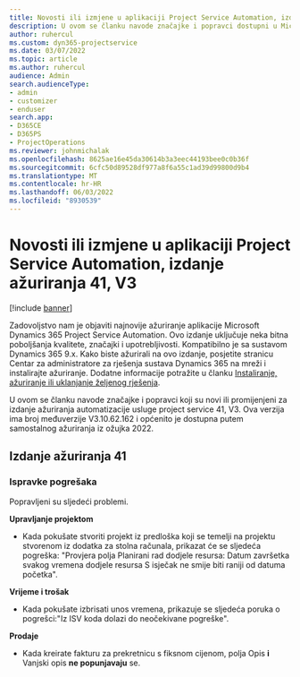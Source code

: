 ```yaml
---
title: Novosti ili izmjene u aplikaciji Project Service Automation, izdanje ažuriranja 41, V3
description: U ovom se članku navode značajke i popravci dostupni u Microsoft Dynamics 365 Project Service Automation ažuriranju izdanja 41, V3.
author: ruhercul
ms.custom: dyn365-projectservice
ms.date: 03/07/2022
ms.topic: article
ms.author: ruhercul
audience: Admin
search.audienceType:
- admin
- customizer
- enduser
search.app:
- D365CE
- D365PS
- ProjectOperations
ms.reviewer: johnmichalak
ms.openlocfilehash: 8625ae16e45da30614b3a3eec44193bee0c0b36f
ms.sourcegitcommit: 6cfc50d89528df977a8f6a55c1ad39d99800d9b4
ms.translationtype: MT
ms.contentlocale: hr-HR
ms.lasthandoff: 06/03/2022
ms.locfileid: "8930539"
---
```

# <a name="whats-new-or-changed-in-project-service-automation-update-release-41-v3"></a>Novosti ili izmjene u aplikaciji Project Service Automation, izdanje ažuriranja 41, V3

[!include [banner](../includes/psa-now-project-operations.md)]

Zadovoljstvo nam je objaviti najnovije ažuriranje aplikacije Microsoft Dynamics 365 Project Service Automation. Ovo izdanje uključuje neka bitna poboljšanja kvalitete, značajki i upotrebljivosti. Kompatibilno je sa sustavom Dynamics 365 9.x. Kako biste ažurirali na ovo izdanje, posjetite stranicu Centar za administratore za rješenja sustava Dynamics 365 na mreži i instalirajte ažuriranje. Dodatne informacije potražite u članku [Instaliranje, ažuriranje ili uklanjanje željenog rješenja](/power-platform/admin/install-remove-preferred-solution).

U ovom se članku navode značajke i popravci koji su novi ili promijenjeni za izdanje ažuriranja automatizacije usluge project service 41, V3. Ova verzija ima broj međuverzije V3.10.62.162 i općenito je dostupna putem samostalnog ažuriranja iz ožujka 2022.

## <a name="update-release-41"></a>Izdanje ažuriranja 41

### <a name="bug-fixes"></a>Ispravke pogrešaka

Popravljeni su sljedeći problemi.

**Upravljanje projektom**
- Kada pokušate stvoriti projekt iz predloška koji se temelji na projektu stvorenom iz dodatka za stolna računala, prikazat će se sljedeća pogreška: "Provjera polja Planirani rad dodjele resursa: Datum završetka svakog vremena dodjele resursa S isječak ne smije biti raniji od datuma početka".

**Vrijeme i trošak**
- Kada pokušate izbrisati unos vremena, prikazuje se sljedeća poruka o pogrešci:"Iz ISV koda dolazi do neočekivane pogreške".

**Prodaje**
- Kada kreirate fakturu za prekretnicu s fiksnom cijenom, polja Opis **i** Vanjski opis **ne popunjavaju** se. 
